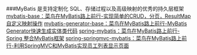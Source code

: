 ###MyBatis 是支持定制化 SQL、存储过程以及高级映射的优秀的持久层框架
[mybatis-base：菜鸟在MyBatis路上前行-实现简单的CRUD，分页，ResultMap自定义映射操作](http://www.souvc.com/?p=2747)
[mybatis-generator-base：菜鸟在MyBatis路上前行-MyBatis Generator快速生成实体类代码](http://www.souvc.com/?p=2811)
[spring-mybatis：菜鸟在MyBatis路上前行-Spring 整合MyBatis框架](http://www.souvc.com/?p=2799)
[spring-springmvc-mybatis：菜鸟在MyBatis路上前行-利用SpringMVC和MyBatis实现员工列表显示页面](http://www.souvc.com/?p=2807)